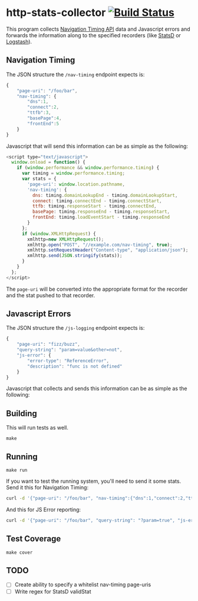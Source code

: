 # http-stats-collector [![Build Status](https://travis-ci.org/lanyonm/http-stats-collector.svg)](https://travis-ci.org/lanyonm/http-stats-collector)
This program collects [Navigation Timing API](http://www.html5rocks.com/en/tutorials/webperformance/basics/) data and Javascript errors and forwards the information along to the specified recorders (like [StatsD](https://github.com/etsy/statsd/) or [Logstash](http://logstash.net/)).

## Navigation Timing
The JSON structure the `/nav-timing` endpoint expects is:

```javascript
{
	"page-uri": "/foo/bar",
	"nav-timing": {
		"dns":1,
		"connect":2,
		"ttfb":3,
		"basePage":4,
		"frontEnd":5
	}
}
```

Javascript that will send this information can be as simple as the following:

```javascript
<script type="text/javascript">
  window.onload = function() {
    if (window.performance && window.performance.timing) {
      var timing = window.performance.timing;
      var stats = {
        'page-uri': window.location.pathname,
        'nav-timing': {
          dns: timing.domainLookupEnd - timing.domainLookupStart,
          connect: timing.connectEnd - timing.connectStart,
          ttfb: timing.responseStart - timing.connectEnd,
          basePage: timing.responseEnd - timing.responseStart,
          frontEnd: timing.loadEventStart - timing.responseEnd
        }
      };
      if (window.XMLHttpRequest) {
        xmlhttp=new XMLHttpRequest();
        xmlhttp.open("POST", "//example.com/nav-timing", true);
        xmlhttp.setRequestHeader("Content-type", "application/json");
        xmlhttp.send(JSON.stringify(stats));
      }
    }
  };
</script>
```

The `page-uri` will be converted into the appropriate format for the recorder and the stat pushed to that recorder.

## Javascript Errors
The JSON structure the `/js-logging` endpoint expects is:

```javascript
{
	"page-uri": "fizz/buzz",
	"query-string": "param=value&other=not",
	"js-error": {
		"error-type": "ReferenceError",
		"description": "func is not defined"
	}
}
```

Javascript that collects and sends this information can be as simple as the following:



## Building
This will run tests as well.

	make

## Running

	make run

If you want to test the running system, you'll need to send it some stats. Send it this for Navigation Timing:

```bash
curl -d '{"page-uri": "/foo/bar", "nav-timing":{"dns":1,"connect":2,"ttfb":3,"basePage":4,"frontEnd":5}}' -H "X-Real-Ip: 192.168.0.1" http://localhost:8080/nav-timing
```
And this for JS Error reporting:
```bash
curl -d '{"page-uri": "/foo/bar", "query-string": "?param=true", "js-error":{"error-type": "ReferenceError", "description": "func is not defined"}}' -H "X-Real-Ip: 192.168.0.1" http://localhost:8080/js-error
```

## Test Coverage

	make cover

## TODO

- [ ] Create ability to specify a whitelist nav-timing page-uris
- [ ] Write regex for StatsD validStat
